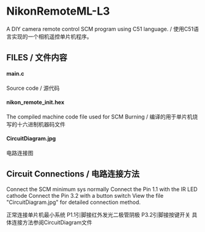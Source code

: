 # NikonRemoteML-L3
A DIY camera remote control SCM program using C51 language. / 使用C51语言实现的一个相机遥控单片机程序。

## FILES / 文件内容
#### main.c
Source code / 源代码

#### nikon_remote_init.hex
The compiled machine code file used for SCM Burning / 编译的用于单片机烧写的十六进制机器码文件

#### CircuitDiagram.jpg
电路连接图

## Circuit Connections / 电路连接方法
Connect the SCM minimum sys normally
Connect the Pin 1.1 with the IR LED cathode
Connect the Pin 3.2 with a button switch
View the file "CircuitDiagram.jpg" for detailed connection method.

正常连接单片机最小系统
P1.1引脚接红外发光二极管阴极
P3.2引脚接按键开关
具体连接方法参阅CircuitDiagram文件
